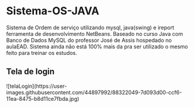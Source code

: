 # Sistema-OS-JAVA
Sistema de Ordem de serviço utilizando mysql, java(swing) e ireport ferramenta de desenvolvimento NetBeans.
Baseado no curso Java com Banco de Dados MySQL do professor José de Assis hospedado no aulaEAD.
Sistema ainda não está 100% mais da pra ser utilizado o mesmo feito para treinar os estudos.

<h2>Tela de login</h2>
![telaLogin](https://user-images.githubusercontent.com/44897992/88322049-7d093d00-ccf6-11ea-8475-b8d11ce7fbda.jpg)
